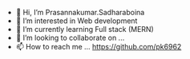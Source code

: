 - 👋 Hi, I’m Prasannakumar.Sadharaboina
- 👀 I’m interested in Web development
- 🌱 I’m currently learning Full stack (MERN)
- 💞️ I’m looking to collaborate on ...
- 📫 How to reach me ... https://github.com/pk6962
<!---
pk6962/pk6962 is a ✨ special ✨ repository because its `README.md` (this file) appears on your GitHub profile.
You can click the Preview link to take a look at your changes.
--->
